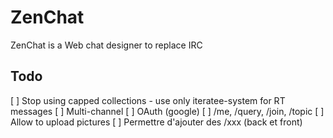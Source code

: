 # ZenChat

ZenChat is a Web chat designer to replace IRC

## Todo

[ ] Stop using capped collections
    - use only iteratee-system for RT messages
[ ] Multi-channel
[ ] OAuth (google)
[ ] /me, /query, /join, /topic
[ ] Allow to upload pictures
[ ] Permettre d'ajouter des /xxx (back et front)
